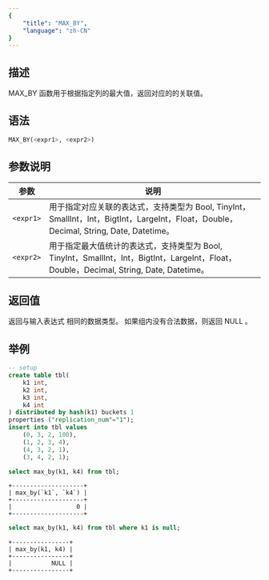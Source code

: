 ```yaml
---
{
    "title": "MAX_BY",
    "language": "zh-CN"
}
---
```


## 描述

MAX_BY 函数用于根据指定列的最大值，返回对应的的关联值。

## 语法

```sql
MAX_BY(<expr1>, <expr2>)
```

## 参数说明

| 参数 | 说明 |
| -- | -- |
| `<expr1>` | 用于指定对应关联的表达式，支持类型为 Bool, TinyInt，SmallInt，Int，BigtInt，LargeInt，Float，Double，Decimal, String, Date, Datetime。 |
| `<expr2>` | 用于指定最大值统计的表达式，支持类型为 Bool, TinyInt，SmallInt，Int，BigtInt，LargeInt，Float，Double，Decimal, String, Date, Datetime。 |

## 返回值

返回与输入表达式 <expr1> 相同的数据类型。
如果组内没有合法数据，则返回 NULL 。

## 举例

```sql
-- setup
create table tbl(
    k1 int,
    k2 int,
    k3 int,
    k4 int
) distributed by hash(k1) buckets 1
properties ("replication_num"="1");
insert into tbl values
    (0, 3, 2, 100),
    (1, 2, 3, 4),
    (4, 3, 2, 1),
    (3, 4, 2, 1);
```

```sql
select max_by(k1, k4) from tbl;
```

```text
+--------------------+
| max_by(`k1`, `k4`) |
+--------------------+
|                  0 |
+--------------------+ 
```

```sql
select max_by(k1, k4) from tbl where k1 is null;
```

```text
+----------------+
| max_by(k1, k4) |
+----------------+
|           NULL |
+----------------+
```
